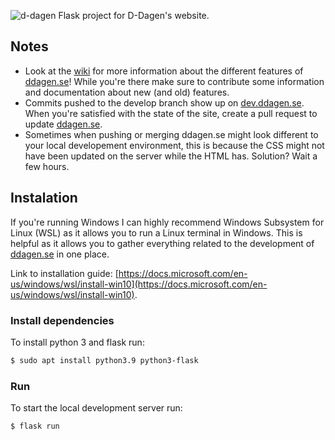 ![d-dagen](https://github.com/datasektionen/ddagen/blob/develop/static/img/assets/d-dagen-logo-ny.svg)
Flask project for D-Dagen's website.

## Notes
* Look at the [wiki](https://github.com/datasektionen/ddagen/wiki) for more information about the different features of [ddagen.se](https://ddagen.se)! 
While you're there make sure to contribute some information and documentation about new (and old) features. 
* Commits pushed to the develop branch show up on [dev.ddagen.se](https://dev.ddagen.se/).
When you're satisfied with the state of the site, create a pull request to update [ddagen.se](https://ddagen.se).
* Sometimes when pushing or merging ddagen.se might look different to your local developement 
environment, this is because the CSS might not have been updated on the server while the HTML has.
Solution? Wait a few hours.

## Instalation
If you're running Windows I can highly recommend Windows Subsystem for Linux (WSL) as it allows you
to run a Linux terminal in Windows. This is helpful as it allows you to gather everything related 
to the development of [ddagen.se](https://ddagen.se/) in one place.

Link to installation  guide: [https://docs.microsoft.com/en-us/windows/wsl/install-win10](https://docs.microsoft.com/en-us/windows/wsl/install-win10).

### Install dependencies
To install python 3 and flask run:
```bash
$ sudo apt install python3.9 python3-flask
```

### Run
To start the local development server run:
```
$ flask run
```

